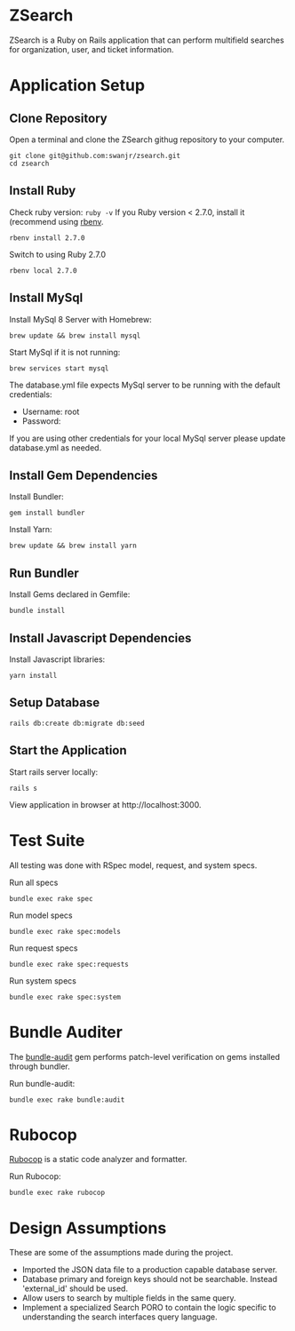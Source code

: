 # ZSearch

ZSearch is a Ruby on Rails application that can perform multifield searches for organization, user, and ticket information. 

# Application Setup

## Clone Repository
Open a terminal and clone the ZSearch githug repository to your computer.
```shell
git clone git@github.com:swanjr/zsearch.git
cd zsearch
```

## Install Ruby
Check ruby version: `ruby -v`
If you Ruby version < 2.7.0, install it (recommend using [rbenv](https://github.com/rbenv/rbenv#installation). 
```shell
rbenv install 2.7.0
```
Switch to using Ruby 2.7.0
```shell
rbenv local 2.7.0
```

## Install MySql
Install MySql 8 Server with Homebrew:
```shell
brew update && brew install mysql
```

Start MySql if it is not running:
```shell
brew services start mysql
```

The database.yml file expects MySql server to be running with the default credentials:
- Username: root
- Password: 

If you are using other credentials for your local MySql server please update database.yml as needed.

## Install Gem Dependencies
Install Bundler:
```shell
gem install bundler
```

Install Yarn:
```shell
brew update && brew install yarn
```

## Run Bundler
Install Gems declared in Gemfile:
```shell
bundle install
```

## Install Javascript Dependencies
Install Javascript libraries: 
```shell
yarn install
```

## Setup Database
```shell
rails db:create db:migrate db:seed
```

## Start the Application
Start rails server locally:
```shell
rails s
```
View application in browser at http://localhost:3000. 

# Test Suite
All testing was done with RSpec model, request, and system specs. 

Run all specs
```shell
bundle exec rake spec
```

Run model specs
```shell
bundle exec rake spec:models
```

Run request specs
```shell
bundle exec rake spec:requests
```

Run system specs
```shell
bundle exec rake spec:system
```

# Bundle Auditer
The [bundle-audit](https://github.com/rubysec/bundler-audit) gem performs patch-level 
verification on gems installed through bundler.

Run bundle-audit:
```shell
bundle exec rake bundle:audit
```

# Rubocop
[Rubocop](https://github.com/rubocop-hq/rubocop) is a static code analyzer and formatter.

Run Rubocop:
```shell
bundle exec rake rubocop
```

# Design Assumptions
These are some of the assumptions made during the project.
- Imported the JSON data file to a production capable database server.
- Database primary and foreign keys should not be searchable. Instead 'external_id' should be used.
- Allow users to search by multiple fields in the same query.
- Implement a specialized Search PORO to contain the logic specific to understanding the search interfaces query language.
